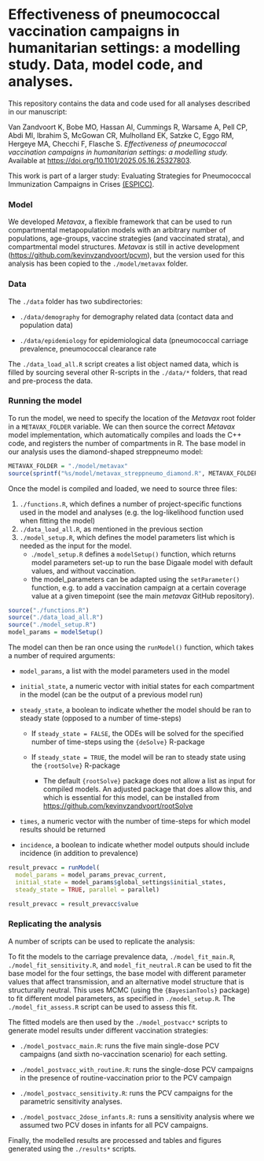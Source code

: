 # **Effectiveness of pneumococcal vaccination campaigns in humanitarian settings: a modelling study. Data, model code, and analyses.**

This repository contains the data and code used for all analyses described in our manuscript:

Van Zandvoort K, Bobe MO, Hassan AI, Cummings R, Warsame A, Pell CP, Abdi MI, Ibrahim S, McGowan CR, Mulholland EK, Satzke C, Eggo RM, Hergeye MA, Checchi F, Flasche S. *Effectiveness of pneumococcal vaccination campaigns in humanitarian settings: a modelling study.* Available at <https://doi.org/10.1101/2025.05.16.25327803>.

This work is part of a larger study: Evaluating Strategies for Pneumococcal Immunization Campaigns in Crises [(ESPICC)](https://www.elrha.org/project/pneumococcal-vaccination-strategies-for-crisis-affected-populations/).

### **Model**

We developed *Metavax*, a flexible framework that can be used to run compartmental metapopulation models with an arbitrary number of populations, age-groups, vaccine strategies (and vaccinated strata), and compartmental model structures. *Metavax* is still in active development (<https://github.com/kevinvzandvoort/pcvm>), but the version used for this analysis has been copied to the `./model/metavax` folder.

### **Data**

The `./data` folder has two subdirectories:

-   `./data/demography` for demography related data (contact data and population data)

-   `./data/epidemiology` for epidemiological data (pneumococcal carriage prevalence, pneumococcal clearance rate

The `./data_load_all.R` script creates a list object named data, which is filled by sourcing several other R-scripts in the `./data/*` folders, that read and pre-process the data.

### **Running the model**

To run the model, we need to specify the location of the *Metavax* root folder in a `METAVAX_FOLDER` variable. We can then source the correct *Metavax* model implementation, which automatically compiles and loads the C++ code, and registers the number of compartments in R. The base model in our analysis uses the diamond-shaped streppneumo model:

``` r
METAVAX_FOLDER = "./model/metavax"
source(sprintf("%s/model/metavax_streppneumo_diamond.R", METAVAX_FOLDER))
```

Once the model is compiled and loaded, we need to source three files:

1.  `./functions.R`, which defines a number of project-specific functions used in the model and analyses (e.g. the log-likelihood function used when fitting the model)
2.  `./data_load_all.R`, as mentioned in the previous section
3.  `./model_setup.R`, which defines the model parameters list which is needed as the input for the model.
    -   .`/model_setup.R` defines a `modelSetup()` function, which returns model parameters set-up to run the base Digaale model with default values, and without vaccination.
    -   the model_parameters can be adapted using the `setParameter()` function, e.g. to add a vaccination campaign at a certain coverage value at a given timepoint (see the main *metavax* GitHub repository).

``` r
source("./functions.R")
source("./data_load_all.R")
source("./model_setup.R")
model_params = modelSetup()
```

The model can then be ran once using the `runModel()` function, which takes a number of required arguments:

-   `model_params`, a list with the model parameters used in the model

-   `initial_state`, a numeric vector with initial states for each compartment in the model (can be the output of a previous model run)

-   `steady_state`, a boolean to indicate whether the model should be ran to steady state (opposed to a number of time-steps)

    -   If `steady_state = FALSE`, the ODEs will be solved for the specified number of time-steps using the `{deSolve}` R-package

    -   If `steady_state = TRUE`, the model will be ran to steady state using the `{rootSolve}` R-package

        -   The default `{rootSolve}` package does not allow a list as input for compiled models. An adjusted package that does allow this, and which is essential for this model, can be installed from <https://github.com/kevinvzandvoort/rootSolve>

-   `times`, a numeric vector with the number of time-steps for which model results should be returned

-   `incidence`, a boolean to indicate whether model outputs should include incidence (in addition to prevalence)

``` r
result_prevacc = runModel(
  model_params = model_params_prevac_current,
  initial_state = model_params$global_settings$initial_states,
  steady_state = TRUE, parallel = parallel)

result_prevacc = result_prevacc$value
```

### **Replicating the analysis**

A number of scripts can be used to replicate the analysis:

To fit the models to the carriage prevalence data, `./model_fit_main.R`, `./model_fit_sensitivity.R`, and `model_fit_neutral.R` can be used to fit the base model for the four settings, the base model with different parameter values that affect transmission, and an alternative model structure that is structurally neutral. This uses MCMC (using the `{BayesianTools}` package) to fit different model parameters, as specified in `./model_setup.R`. The `./model_fit_assess.R` script can be used to assess this fit.

The fitted models are then used by the `./model_postvacc*` scripts to generate model results under different vaccination strategies:

-   `./model_postvacc_main.R`: runs the five main single-dose PCV campaigns (and sixth no-vaccination scenario) for each setting.

-   `./model_postvacc_with_routine.R`: runs the single-dose PCV campaigns in the presence of routine-vaccination prior to the PCV campaign

-   `./model_postvacc_sensitivity.R`: runs the PCV campaigns for the parametric sensitivity analyses.

-   `./model_postvacc_2dose_infants.R:` runs a sensitivity analysis where we assumed two PCV doses in infants for all PCV campaigns.

Finally, the modelled results are processed and tables and figures generated using the `./results*` scripts.
